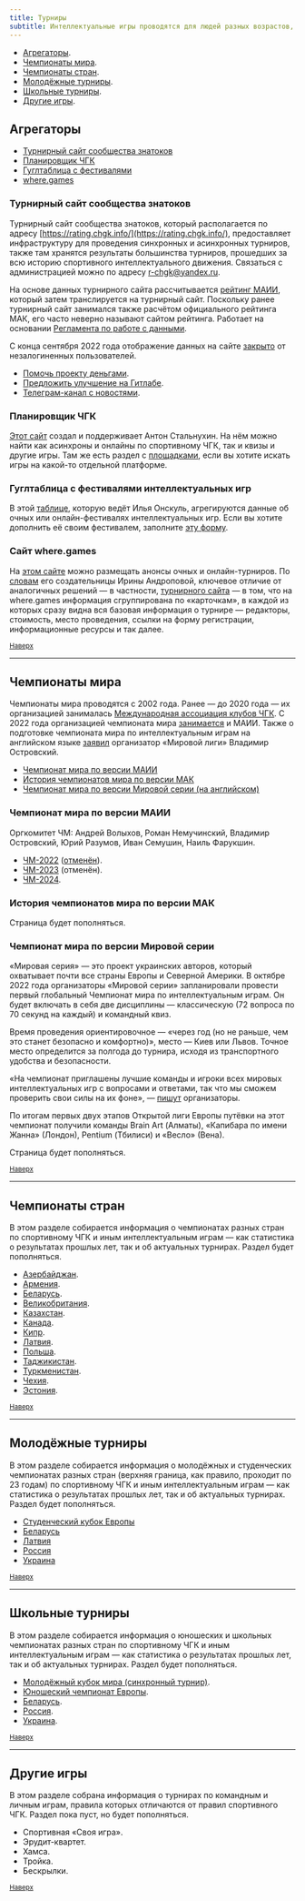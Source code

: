 ```yaml
---
title: Турниры
subtitle: Интеллектуальные игры проводятся для людей разных возрастов, опыта и вовлечённости. Ниже описываем, где можно найти информацию об играх на любой вкус
---
```


- [Агрегаторы](#aggregators).<a name="atop"></a>
- [Чемпионаты мира](#world).
- [Чемпионаты стран](#countries).
- [Молодёжные турниры](#youth).
- [Школьные турниры](#school).
- [Другие игры](#other-games).

## Агрегаторы <a name="aggregators"></a>

- [Турнирный сайт сообщества знатоков](#turnir-site)
- [Планировщик ЧГК](#chgkplan)
- [Гуглтаблица с фестивалями](#onskul)
- [where.games](#wheregames)

### Турнирный сайт сообщества знатоков <a name="turnir-site"></a>

Турнирный сайт сообщества знатоков, который располагается по адресу [https://rating.chgk.info/](https://rating.chgk.info/), предоставляет инфраструктуру для проведения синхронных и асинхронных турниров, также там хранятся результаты большинства турниров, прошедших за всю историю спортивного интеллектуального движения. Связаться с администрацией можно по адресу [r-chgk@yandex.ru](mailto:r-chgk@yandex.ru).

На основе данных турнирного сайта рассчитывается [рейтинг МАИИ](https://rating.maii.li/b/), который затем транслируется на турнирный сайт. Поскольку ранее турнирный сайт занимался также расчётом официального рейтинга МАК, его часто неверно называют сайтом рейтинга. Работает на основании [Регламента по работе с данными](https://rating.chgk.info/documents.php?doc=55).

С конца сентября 2022 года отображение данных на сайте [закрыто](https://t.me/tznatoki/60) от незалогиненных пользователей.

- [Помочь проекту деньгами](https://rating.chgk.info/documents.php?doc=43).
- [Предложить улучшение на Гитлабе](https://gl.appris.by/rating_mak/rating_public).
- [Телеграм-канал с новостями](https://t.me/tznatoki).

### Планировщик ЧГК <a name="chgkplan"></a>

[Этот сайт](https://quiza.stalnuhhin.ee/chgkplan) создал и поддерживает Антон Стальнухин. На нём можно найти как асинхроны и онлайны по спортивному ЧГК, так и квизы и другие игры. Там же есть раздел с [площадками](https://quiza.stalnuhhin.ee/platforms), если вы хотите искать игры на какой-то отдельной платформе.

### Гуглтаблица с фестивалями интеллектуальных игр <a name="onskul"></a>

В этой [таблице](https://docs.google.com/spreadsheets/d/1PGYrT-qx7xpN46ilc_ajXjiYl0uA9IejOyHwJyN3n5M/edit?fbclid=IwAR0HWy8s2-qXKOF4Fzaoq4NUAWZ1rLPmuNKJDrXnFSHLi9dH76NGmo5rTRw&fbclid=IwAR0izuGW7C0fY6ScVGuIww3lC-xrf3d-94qXP219qzFH1-1oF2usR3ENhzk#gid=0), которую ведёт Илья Онскуль, агрегируются данные об очных или онлайн-фестивалях интеллектуальных игр. Если вы хотите дополнить её своим фестивалем, заполните [эту форму](https://forms.gle/AP4Emd1tHUasF6sB7).

### Сайт where.games <a name="wheregames"></a>

На [этом сайте](http://where.games/) можно размещать анонсы очных и онлайн-турниров. По [словам](https://www.facebook.com/groups/chgk.global/posts/2169404399889510/) его создательницы Ирины Андроповой, ключевое отличие от аналогичных решений — в частности, [турнирного сайта](#turnir-site) — в том, что на where.games информация сгруппирована по «карточкам», в каждой из которых сразу видна вся базовая информация о турнире — редакторы, стоимость, место проведения, ссылки на форму регистрации, информационные ресурсы и так далее. 

<small>[Наверх](#atop)</small>

--------

## Чемпионаты мира <a name="world"></a>

Чемпионаты мира проводятся с 2002 года. Ранее — до 2020 года — их организацией занималась [Международная ассоциация клубов ЧГК](https://ru.wikipedia.org/wiki/Что%3F_Где%3F_Когда%3F_%28спортивная_версия%29#Международная_ассоциация_клубов_«Что?_Где?_Когда?»_%28МАК_ЧГК%29). С 2022 года организацией чемпионата мира [занимается](https://www.maii.li/news/2022-01-06-itogi-golosovaniya-po-polozheniyu-o-chm/) и МАИИ. Также о подготовке чемпионата мира по интеллектуальным играм на английском языке [заявил](https://www.facebook.com/groups/chgk.global/posts/2241679249328691/) организатор «Мировой лиги» Владимир Островский.

- [Чемпионат мира по версии МАИИ](#chm-maii)
- [История чемпионатов мира по версии МАК](#chm-mak)
- [Чемпионат мира по версии Мировой серии (на английском)](#svitova-seriya)

### Чемпионат мира по версии МАИИ <a name="chm-maii"></a>

Оргкомитет ЧМ: Андрей Волыхов, Роман Немучинский, Владимир Островский, Юрий Разумов, Иван Семушин, Наиль Фарукшин. 

- [ЧМ-2022](https://www.maii.li/p/worldchamp-2022) ([отменён](https://www.maii.li/news/2022-09-01-otmena-chm2022/)).
- [ЧМ-2023](https://www.maii.li/p/worldchamp-2023) (отменён).
- [ЧМ-2024](https://www.maii.li/p/worldchamp-2024).

### История чемпионатов мира по версии МАК <a name="chm-mak"></a>

Страница будет пополняться.

### Чемпионат мира по версии Мировой серии <a name="svitova-seriya"></a>

«Мировая серия» — это проект украинских авторов, который охватывает почти все страны Европы и Северной Америки. В октябре 2022 года организаторы «Мировой серии» запланировали провести первый глобальный Чемпионат мира по интеллектуальным играм. Он будет включать в себя две дисциплины — классическую (72 вопроса по 70 секунд на каждый) и командный квиз.

Время проведения ориентировочное — «через год (но не раньше, чем это станет безопасно и комфортно)», место — Киев или Львов. Точное место определится за полгода до турнира, исходя из транспортного удобства и безопасности.

«На чемпионат приглашены лучшие команды и игроки всех мировых интеллектуальных игр с вопросами и ответами, так что мы сможем проверить свои силы на их фоне», — [пишут](https://www.facebook.com/groups/chgk.global/posts/2241679249328691/) организаторы.

По итогам первых двух этапов Открытой лиги Европы путёвки на этот чемпионат получили команды Brain Art (Алматы), «Капибара по имени Жанна» (Лондон), Pentium (Тбилиси) и «Весло» (Вена).

Страница будет пополняться.

<small>[Наверх](#atop)</small>

--------

## Чемпионаты стран <a name="countries"></a>

В этом разделе собирается информация о чемпионатах разных стран по спортивному ЧГК и иным интеллектуальным играм — как статистика о результатах прошлых лет, так и об актуальных турнирах. Раздел будет пополняться.

- [Азербайджан](https://www.maii.li/p/countries-azerbaijan).
- [Армения](https://www.maii.li/p/countries-armenia).
- [Беларусь](https://www.maii.li/p/countries-belarus).
- [Великобритания](https://www.maii.li/p/countries-gbritain).
- [Казахстан](https://www.maii.li/p/countries-kazakhstan).
- [Канада](https://www.maii.li/p/countries-canada).
- [Кипр](https://www.maii.li/p/countries-cyprus).
- [Латвия](https://www.maii.li/p/countries-latvija).
- [Польша](https://www.maii.li/p/countries-polska).
- [Таджикистан](https://www.maii.li/p/countries-tojikiston).
- [Туркменистан](https://www.maii.li/p/countries-turkmenistan).
- [Чехия](https://www.maii.li/p/countries-cesko).
- [Эстония](https://www.maii.li/p/countries-eesti).

<small>[Наверх](#atop)</small>

--------

## Молодёжные турниры <a name="youth"></a>

В этом разделе собирается информация о молодёжных и студенческих чемпионатах разных стран (верхняя граница, как правило, проходит по 23 годам) по спортивному ЧГК и иным интеллектуальным играм — как статистика о результатах прошлых лет, так и об актуальных турнирах. Раздел будет пополняться.

- [Студенческий кубок Европы](https://www.maii.li/p/tournaments-kest)
- [Беларусь](https://www.maii.li/p/youth-belarus)
- [Латвия](https://www.maii.li/p/youth-latvija)
- [Россия](https://www.maii.li/p/youth-russia)
- [Украина](https://www.maii.li/p/youth-ukraine)

<small>[Наверх](#atop)</small>

--------

## Школьные турниры <a name="school"></a>

В этом разделе собирается информация о юношеских и школьных чемпионатах разных стран по спортивному ЧГК и иным интеллектуальным играм — как статистика о результатах прошлых лет, так и об актуальных турнирах. Раздел будет пополняться.

- [Молодёжный кубок мира (синхронный турнир)](http://student.chgk.info/).
- [Юношеский чемпионат Европы](https://www.maii.li/p/school-yuche).
- [Беларусь](https://www.maii.li/p/school-belarus).
- [Россия](https://www.maii.li/p/school-russia).
- [Украина](https://www.maii.li/p/school-ukraine).

<small>[Наверх](#atop)</small>

--------

## Другие игры <a name="other-games"></a>

В этом разделе собрана информация о турнирах по командным и личным играм, правила которых отличаются от правил спортивного ЧГК. Раздел пока пуст, но будет пополняться.

- Спортивная «Своя игра».
- Эрудит-квартет.
- Хамса.
- Тройка.
- Бескрылки.

<small>[Наверх](#atop)</small>

